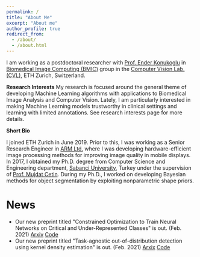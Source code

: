 ```yaml
---
permalink: /
title: "About Me"
excerpt: "About me"
author_profile: true
redirect_from: 
  - /about/
  - /about.html
---
```


I am working as a postdoctoral researcher with [Prof. Ender Konukoglu](https://people.ee.ethz.ch/~kender/) in [Biomedical Image Computing (BMIC)](https://bmic.ee.ethz.ch/) group in the [Computer Vision Lab. (CVL)](https://vision.ee.ethz.ch/), ETH Zurich, Switzerland.

**Research Interests**
My research is focused around the general theme of developing Machine Learning algorithms with applications to Biomedical Image Analysis and Computer Vision. Lately, I am particularly interested in making Machine Learning models trustworthy in clinical settings and learning with limited annotations. See research interests page for more details.

**Short Bio**

I joined ETH Zurich in June 2019. Prior to this, I was working as a Senior Research Engineer in [ARM Ltd.](https://www.arm.com/) where I was developing hardware-efficient image processing methods for improving image quality in mobile displays. In 2017, I obtained my Ph.D. degree from Computer Science and Engineering department, [Sabanci University](https://sabanciuniv.edu), Turkey under the supervision of [Prof. Mujdat Cetin](http://www.hajim.rochester.edu/ece/people/faculty/cetin_mujdat/). During my Ph.D., I worked on developing Bayesian methods for object segmentation by exploiting nonparametric shape priors.

News
======
* Our new preprint titled "Constrained Optimization to Train Neural Networks on Critical and Under-Represented Classes" is out. (Feb. 2021) [Arxiv](https://arxiv.org/pdf/2102.12894.pdf) [Code](https://gitlab.ethz.ch/sansara/alm-dnn)
* Our new preprint titled "Task-agnostic out-of-distribution detection using kernel density estimation" is out. (Feb. 2021) [Arxix](https://arxiv.org/pdf/2006.10712.pdf) [Code](https://github.com/eerdil/task_agnostic_ood)
